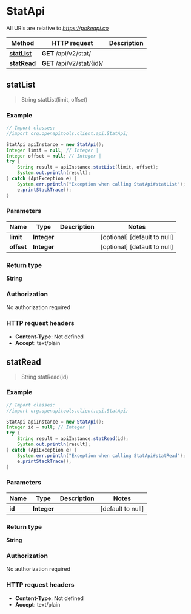 # StatApi

All URIs are relative to *https://pokeapi.co*

Method | HTTP request | Description
------------- | ------------- | -------------
[**statList**](StatApi.md#statList) | **GET** /api/v2/stat/ | 
[**statRead**](StatApi.md#statRead) | **GET** /api/v2/stat/{id}/ | 



## statList

> String statList(limit, offset)



### Example

```java
// Import classes:
//import org.openapitools.client.api.StatApi;

StatApi apiInstance = new StatApi();
Integer limit = null; // Integer | 
Integer offset = null; // Integer | 
try {
    String result = apiInstance.statList(limit, offset);
    System.out.println(result);
} catch (ApiException e) {
    System.err.println("Exception when calling StatApi#statList");
    e.printStackTrace();
}
```

### Parameters


Name | Type | Description  | Notes
------------- | ------------- | ------------- | -------------
 **limit** | **Integer**|  | [optional] [default to null]
 **offset** | **Integer**|  | [optional] [default to null]

### Return type

**String**

### Authorization

No authorization required

### HTTP request headers

- **Content-Type**: Not defined
- **Accept**: text/plain


## statRead

> String statRead(id)



### Example

```java
// Import classes:
//import org.openapitools.client.api.StatApi;

StatApi apiInstance = new StatApi();
Integer id = null; // Integer | 
try {
    String result = apiInstance.statRead(id);
    System.out.println(result);
} catch (ApiException e) {
    System.err.println("Exception when calling StatApi#statRead");
    e.printStackTrace();
}
```

### Parameters


Name | Type | Description  | Notes
------------- | ------------- | ------------- | -------------
 **id** | **Integer**|  | [default to null]

### Return type

**String**

### Authorization

No authorization required

### HTTP request headers

- **Content-Type**: Not defined
- **Accept**: text/plain

